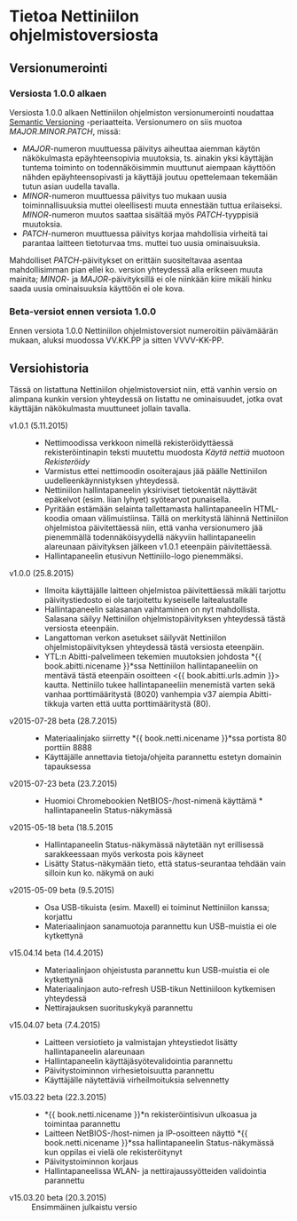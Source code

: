 # Tietoa Nettiniilon ohjelmistoversiosta

## Versionumerointi

### Versiosta 1.0.0 alkaen

Versiosta 1.0.0 alkaen Nettiniilon ohjelmiston versionumerointi noudattaa [Semantic Versioning](http://semver.org/) -periaatteita. Versionumero on siis muotoa *MAJOR*.*MINOR*.*PATCH*, missä:

- *MAJOR*-numeron muuttuessa päivitys aiheuttaa aiemman käytön näkökulmasta epäyhteensopivia muutoksia, ts. ainakin yksi käyttäjän tuntema toiminto on todennäköisimmin muuttunut aiempaan käyttöön nähden epäyhteensopivasti ja käyttäjä joutuu opettelemaan tekemään tutun asian uudella tavalla.
- *MINOR*-numeron muuttuessa päivitys tuo mukaan uusia toiminnallisuuksia muttei oleellisesti muuta ennestään tuttua erilaiseksi. *MINOR*-numeron muutos saattaa sisältää myös *PATCH*-tyyppisiä muutoksia.
- *PATCH*-numeron muuttuessa päivitys korjaa mahdollisia virheitä tai parantaa laitteen tietoturvaa tms. muttei tuo uusia ominaisuuksia.

Mahdolliset *PATCH*-päivitykset on erittäin suositeltavaa asentaa mahdollisimman pian ellei ko. version yhteydessä alla erikseen muuta mainita; *MINOR*- ja *MAJOR*-päivityksillä ei ole niinkään kiire mikäli hinku saada uusia ominaisuuksia käyttöön ei ole kova.

### Beta-versiot ennen versiota 1.0.0

Ennen versiota 1.0.0 Nettiniilon ohjelmistoversiot numeroitiin päivämäärän mukaan, aluksi muodossa VV.KK.PP ja sitten VVVV-KK-PP.


## Versiohistoria

Tässä on listattuna Nettiniilon ohjelmistoversiot niin, että vanhin versio on alimpana kunkin version yhteydessä on listattu ne ominaisuudet, jotka ovat käyttäjän näkökulmasta muuttuneet jollain tavalla.

<dl>
<dt>v1.0.1 (5.11.2015)</dt>
<dd>
	<ul>
		<li>Nettimoodissa verkkoon nimellä rekisteröidyttäessä rekisteröintinapin teksti muutettu muodosta <em>Käytä nettiä</em> muotoon <em>Rekisteröidy</em></li>
		<li>Varmistus ettei nettimoodin osoiterajaus jää päälle Nettiniilon uudelleenkäynnistyksen yhteydessä.</li>
		<li>Nettiniilon hallintapaneelin yksiriviset tietokentät näyttävät epäkelvot (esim. liian lyhyet) syötearvot punaisella.</li>
		<li>Pyritään estämään selainta tallettamasta hallintapaneelin HTML-koodia omaan välimuistiinsa. Tällä on merkitystä lähinnä Nettiniilon ohjelmistoa päivitettäessä niin, että vanha versionumero jää pienemmällä todennäköisyydellä näkyviin hallintapaneelin alareunaan päivityksen jälkeen v1.0.1 eteenpäin päivitettäessä.</li>
		<li>Hallintapaneelin etusivun Nettiniilo-logo pienemmäksi.</li>
	</ul>
</dd>
<dt>v1.0.0 (25.8.2015)</dt>
<dd>
	<ul>
		<li>Ilmoita käyttäjälle laitteen ohjelmistoa päivitettäessä mikäli tarjottu päivitystiedosto ei ole tarjoitettu kyseiselle laitealustalle</li>
		<li>Hallintapaneelin salasanan vaihtaminen on nyt mahdollista. Salasana säilyy Nettiniilon ohjelmistopäivityksen yhteydessä tästä versiosta eteenpäin.</li>
		<li>Langattoman verkon asetukset säilyvät Nettiniilon ohjelmistopäivityksen yhteydessä tästä versiosta eteenpäin.</li>
		<li>YTL:n Abitti-palvelimeen tekemien muutoksien johdosta *{{ book.abitti.nicename }}*ssa Nettiniilon hallintapaneeliin on mentävä tästä eteenpäin osoitteen <{{ book.abitti.urls.admin }}> kautta. Nettiniilo tukee hallintapaneeliin menemistä varten sekä vanhaa porttimääritystä (8020) vanhempia v37 aiempia Abitti-tikkuja varten että uutta porttimääritystä (80).</li>
	</ul>
</dd>
<dt>v2015-07-28 beta (28.7.2015)</dt>
<dd>
	<ul>
		<li>Materiaalinjako siirretty *{{ book.netti.nicename }}*ssa portista 80 porttiin 8888</li>
		<li>Käyttäjälle annettavia tietoja/ohjeita parannettu estetyn domainin tapauksessa</li>
	</ul>
</dd>
<dt>v2015-07-23 beta (23.7.2015)</dt>
<dd>
	<ul>
		<li>Huomioi Chromebookien NetBIOS-/host-nimenä käyttämä * hallintapaneelin Status-näkymässä</li>
	</ul>
</dd>
<dt>v2015-05-18 beta (18.5.2015</dt>
<dd>
	<ul>
		<li>Hallintapaneelin Status-näkymässä näytetään nyt erillisessä sarakkeessaan myös verkosta pois käyneet</li>
		<li>Lisätty Status-näkymään tieto, että status-seurantaa tehdään vain silloin kun ko. näkymä on auki</li>
	</ul>
</dd>
<dt>v2015-05-09 beta (9.5.2015)</dt>
<dd>
	<ul>
		<li>Osa USB-tikuista (esim. Maxell) ei toiminut Nettiniilon kanssa; korjattu</li>
		<li>Materiaalinjaon sanamuotoja parannettu kun USB-muistia ei ole kytkettynä</li>
	</ul>
</dd>
<dt>v15.04.14 beta (14.4.2015)</dt>
<dd>
	<ul>
		<li>Materiaalinjaon ohjeistusta parannettu kun USB-muistia ei ole kytkettynä</li>
		<li>Materiaalinjaon auto-refresh USB-tikun Nettiniiloon kytkemisen yhteydessä</li>
		<li>Nettirajauksen suorituskykyä parannettu</li>
	</ul>
</dd>
<dt>v15.04.07 beta (7.4.2015)</dt>
<dd>
	<ul>
		<li>Laitteen versiotieto ja valmistajan yhteystiedot lisätty hallintapaneelin alareunaan</li>
		<li>Hallintapaneelin käyttäjäsyötevalidointia parannettu</li>
		<li>Päivitystoiminnon virhesietoisuutta parannettu</li>
		<li>Käyttäjälle näytettäviä virheilmoituksia selvennetty</li>
	</ul>
</dd>
<dt>v15.03.22 beta (22.3.2015)</dt>
<dd>
	<ul>
		<li>*{{ book.netti.nicename }}*n rekisteröintisivun ulkoasua ja toimintaa parannettu</li>
		<li>Laitteen NetBIOS-/host-nimen ja IP-osoitteen näyttö *{{ book.netti.nicename }}*ssa hallintapaneelin Status-näkymässä kun oppilas ei vielä ole rekisteröitynyt</li>
		<li>Päivitystoiminnon korjaus</li>
		<li>Hallintapaneelissa WLAN- ja nettirajaussyötteiden validointia parannettu</li>
	</ul>
</dd>
<dt>v15.03.20 beta (20.3.2015)</dt>
<dd>Ensimmäinen julkaistu versio</dd>
</dl>
